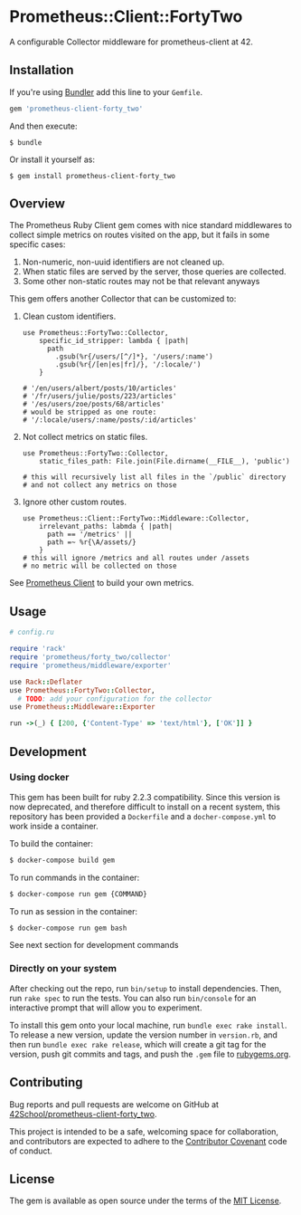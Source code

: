 # Prometheus::Client::FortyTwo

A configurable Collector middleware for prometheus-client at 42.

## Installation

If you're using [Bundler](https://bundler.io/) add this line to your `Gemfile`.

```ruby
gem 'prometheus-client-forty_two'
```

And then execute:

    $ bundle

Or install it yourself as:

    $ gem install prometheus-client-forty_two

## Overview

The Prometheus Ruby Client gem comes with nice standard middlewares to collect
simple metrics on routes visited on the app, but it fails in some specific cases:

1.  Non-numeric, non-uuid identifiers are not cleaned up.
2.  When static files are served by the server, those queries are collected.
3.  Some other non-static routes may not be that relevant anyways

This gem offers another Collector that can be customized to:

1.  Clean custom identifiers.

        use Prometheus::FortyTwo::Collector,
            specific_id_stripper: lambda { |path|
              path
                .gsub(%r{/users/[^/]*}, '/users/:name')
                .gsub(%r{/[en|es|fr]/}, '/:locale/')
            }

        # '/en/users/albert/posts/10/articles'
        # '/fr/users/julie/posts/223/articles'
        # '/es/users/zoe/posts/68/articles'
        # would be stripped as one route:
        # '/:locale/users/:name/posts/:id/articles'

2.  Not collect metrics on static files.

        use Prometheus::FortyTwo::Collector,
            static_files_path: File.join(File.dirname(__FILE__), 'public')

        # this will recursively list all files in the `/public` directory
        # and not collect any metrics on those

3.  Ignore other custom routes.

        use Prometheus::Client::FortyTwo::Middleware::Collector,
            irrelevant_paths: labmda { |path|
              path == '/metrics' ||
              path =~ %r{\A/assets/}
            }
        # this will ignore /metrics and all routes under /assets
        # no metric will be collected on those

See [Prometheus Client](https://github.com/prometheus/client_ruby) to build your
own metrics.

## Usage

```ruby
# config.ru

require 'rack'
require 'prometheus/forty_two/collector'
require 'prometheus/middleware/exporter'

use Rack::Deflater
use Prometheus::FortyTwo::Collector,
  # TODO: add your configuration for the collector
use Prometheus::Middleware::Exporter

run ->(_) { [200, {'Content-Type' => 'text/html'}, ['OK']] }
```

## Development

### Using docker

This gem has been built for ruby 2.2.3 compatibility. Since this version is now
deprecated, and therefore difficult to install on a recent system, this
repository has been provided a `Dockerfile` and a `docher-compose.yml` to work
inside a container.

To build the container:

```sh
$ docker-compose build gem
```

To run commands in the container:

```sh
$ docker-compose run gem {COMMAND}
```

To run as session in the container:

```sh
$ docker-compose run gem bash
```

See next section for development commands

### Directly on your system

After checking out the repo, run `bin/setup` to install dependencies. Then, run
`rake spec` to run the tests. You can also run `bin/console` for an interactive
prompt that will allow you to experiment.

To install this gem onto your local machine, run `bundle exec rake install`.
To release a new version, update the version number in `version.rb`, and then
run `bundle exec rake release`, which will create a git tag for the version,
push git commits and tags, and push the `.gem` file to
[rubygems.org](https://rubygems.org).

## Contributing

Bug reports and pull requests are welcome on GitHub at [42School/prometheus-client-forty_two](https://github.com/42School/prometheus-client-forty_two).

This project is intended to be a safe, welcoming space for collaboration, and
contributors are expected to adhere to the [Contributor Covenant](http://contributor-covenant.org)
code of conduct.


## License

The gem is available as open source under the terms of the [MIT License](http://opensource.org/licenses/MIT).

